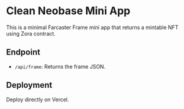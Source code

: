 # Clean Neobase Mini App

This is a minimal Farcaster Frame mini app that returns a mintable NFT using Zora contract.

## Endpoint

- `/api/frame`: Returns the frame JSON.

## Deployment

Deploy directly on Vercel.